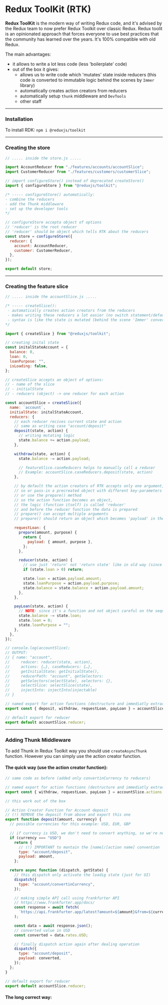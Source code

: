 # Redux ToolKit (RTK)

**Redux ToolKit** is the modern way of writing Redux code, and it's advised by the Redux team to now prefer Redux Toolkit over classic Redux.
Redux toolit is an opinionated approach that forces everyone to use best practices that the community has learned over the years. It's 100% compatible with old Redux.

The main advantages:

- it allows to write a lot less code (less 'boilerplate' code)
- out of the box it gives:
  - allows us to write code which 'mutates' state inside reducers (this code is converted to immutable logic behind the scenes by `Immer` library)
  - automatically creates action creators from reducers
  - automatically setup `thunk` middleware and `DevTools`
  - other staff

---

### Installation

To install RDK: `npm i @reduxjs/toolkit`

---

### Creating the store

```jsx
// ..... inside the store.js .....

import AccountReducer from "./features/accounts/accountSlice";
import CustomerReducer from "./features/customers/customerSlice";

// import configureStore() instead of deprecated createStore()
import { configureStore } from "@reduxjs/toolkit";

/* ----- configureStore() automatically:
- combine the reducers
- add the Thunk middleware
- set up the developer tools
*/

// configureStore accepta object of options
// 'reducer' is the root reducer
// 'reducer' should be object which tells RTK about the reducers
const store = configureStore({
  reducer: {
    account: AccountReducer,
    customer: CustomerReducer,
  },
});

export default store;
```

---

### Creating the feature slice

```jsx
// ..... inside the accountSlice.js .....

/* ----- createSlice():
 - automatically creates action creators from the reducers
 - makes writing these reducers a lot easier (no switch statement/default case)
 - syntax is like the state is mutated (behind the scene 'Immer' converts it to pure code )
*/

import { createSlice } from "@reduxjs/toolkit";

// creating inital state
const initalStateAccount = {
  balance: 0,
  loan: 0,
  loanPurpose: "",
  isLoading: false,
};

// createSlice accepts an object of options:
// - name of the slice
// - initialState
// - reducers (object) -> one reducer for each action

const accountSlice = createSlice({
  name: `account`,
  initialState: initalStateAccount,
  reducers: {
    // each reducer recives current state and action
    // same as writing case "account/deposit"
    deposit(state, action) {
      // writing mutating logic
      state.balance += action.payload;
    },

    withdraw(state, action) {
      state.balance -= action.payload;

      // featureSlice.caseReducers helps to manually call a reducer
      // Example: accountSlice.caseReducers.deposit(state, action)
    },

    // by default the action creators of RTK accepts only one argument,
    // so or pass-in a precreated object with different key-parameters
    // or use the prepare() method
    // so the action function becomes an object,
    // the logic (function itself) is called 'reducer'
    // and before the reducer function the data is prepared
    // prepare() can accept multiple arguments
    // prepare() should return an object which becomes 'payload' in the reducer

    requestLoan: {
      prepare(amount, purpose) {
        return {
          payload: { amount, purpose },
        };
      },

      reducer(state, action) {
        // use just 'return' not 'return state' like in old way (since its mutating logic)
        if (state.loan > 0) return;

        state.loan = action.payload.amount;
        state.loanPurpose = action.payload.purpose;
        state.balance = state.balance + action.payload.amount;
      },
    },

    payLoan(state, action) {
      // NOTE: since it's a function and not object careful on the sequence
      state.balance -= state.loan;
      state.loan = 0;
      state.loanPurpose = "";
    },
  },
});

// console.log(accountSlice);
// OUTPUT:
// { name: "account",
//     reducer: reducer(state, action),
//     actions: {…}, caseReducers: {…},
//     getInitialState: getInitialState(),
//     reducerPath: "account", getSelectors:
//     getSelectors(selectState), selectors: {},
//     selectSlice: selectSlice(state),
//     injectInto: injectInto(injectable)
// }

// named export for action functions (destructure and immediatly extract)
export const { deposit, withdraw, requestLoan, payLoan } = accountSlice.actions;

// default export for reducer
export default accountSlice.reducer;
```

---

### Adding Thunk Middleware

To add Thunk in Redux Toolkit way you should use `createAsyncThunk` function. However you can simply use the action creator function.

#### **The quick way** (use the action creator function):

```jsx
// same code as before (added only convertinCurrency to reducers)

// named export for action functions (destructure and immediatly extract)
export const { withdraw, requestLoan, payLoan } = accountSlice.actions;

// this work out of the box

// Action Creator Function for Account deposit
// (!) REMOVE the deposit from above and export this one
export function deposit(amount, currency) {
  // possible currencies for this example: USD, EUR, GBP

  // if currency is USD, we don't need to convert anything, so we're not using middleware
  if (currency === "USD")
    return {
      // (!) IMPORTANT to mantain the [name]/[action name] convention
      type: "account/deposit",
      payload: amount,
    };

  return async function (dispatch, getState) {
    // this dispatch only activate the loadig state (just for UI)
    dispatch({
      type: "account/convertinCurrency",
    });

    // making simple API call using frankfurter API
    // https://www.frankfurter.app/docs/
    const response = await fetch(
      `https://api.frankfurter.app/latest?amount=${amount}&from=${currency}&to=USD`
    );

    const data = await response.json();
    // converted value in USD
    const converted = data.rates.USD;

    // finally dispatch action again after dealing operation
    dispatch({
      type: "account/deposit",
      payload: converted,
    });
  };
}

// default export for reducer
export default accountSlice.reducer;
```

#### **The long correct way**:
